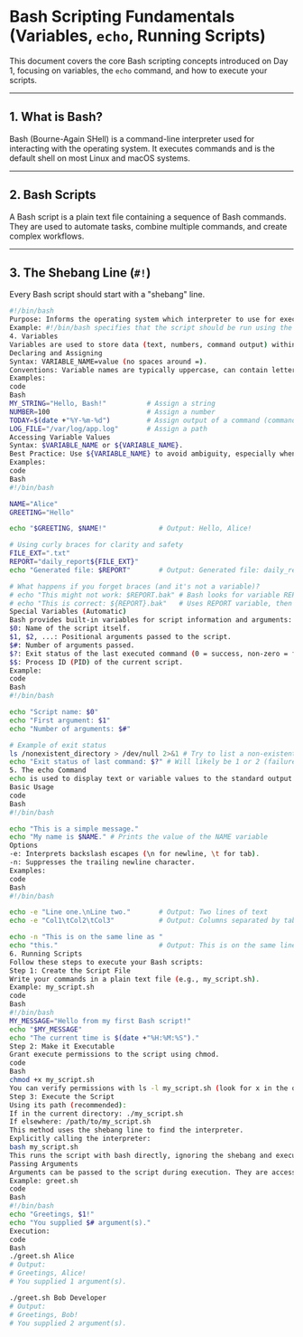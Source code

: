 #  Bash Scripting Fundamentals (Variables, `echo`, Running Scripts)

This document covers the core Bash scripting concepts introduced on Day 1, focusing on variables, the `echo` command, and how to execute your scripts.

---

## 1. What is Bash?

Bash (Bourne-Again SHell) is a command-line interpreter used for interacting with the operating system. It executes commands and is the default shell on most Linux and macOS systems.

---

## 2. Bash Scripts

A Bash script is a plain text file containing a sequence of Bash commands. They are used to automate tasks, combine multiple commands, and create complex workflows.

---

## 3. The Shebang Line (`#!`)

Every Bash script should start with a "shebang" line.

```bash
#!/bin/bash
Purpose: Informs the operating system which interpreter to use for executing the script.
Example: #!/bin/bash specifies that the script should be run using the Bash interpreter located at /bin/bash.
4. Variables
Variables are used to store data (text, numbers, command output) within a script.
Declaring and Assigning
Syntax: VARIABLE_NAME=value (no spaces around =).
Conventions: Variable names are typically uppercase, can contain letters, numbers, and underscores, and must start with a letter or underscore.
Examples:
code
Bash
MY_STRING="Hello, Bash!"          # Assign a string
NUMBER=100                        # Assign a number
TODAY=$(date +"%Y-%m-%d")         # Assign output of a command (command substitution)
LOG_FILE="/var/log/app.log"       # Assign a path
Accessing Variable Values
Syntax: $VARIABLE_NAME or ${VARIABLE_NAME}.
Best Practice: Use ${VARIABLE_NAME} to avoid ambiguity, especially when concatenating with other strings.
Examples:
code
Bash
#!/bin/bash

NAME="Alice"
GREETING="Hello"

echo "$GREETING, $NAME!"             # Output: Hello, Alice!

# Using curly braces for clarity and safety
FILE_EXT=".txt"
REPORT="daily_report${FILE_EXT}"
echo "Generated file: $REPORT"       # Output: Generated file: daily_report.txt

# What happens if you forget braces (and it's not a variable)?
# echo "This might not work: $REPORT.bak" # Bash looks for variable REPORT.bak
# echo "This is correct: ${REPORT}.bak"   # Uses REPORT variable, then adds .bak
Special Variables (Automatic)
Bash provides built-in variables for script information and arguments:
$0: Name of the script itself.
$1, $2, ...: Positional arguments passed to the script.
$#: Number of arguments passed.
$?: Exit status of the last executed command (0 = success, non-zero = failure).
$$: Process ID (PID) of the current script.
Example:
code
Bash
#!/bin/bash

echo "Script name: $0"
echo "First argument: $1"
echo "Number of arguments: $#"

# Example of exit status
ls /nonexistent_directory > /dev/null 2>&1 # Try to list a non-existent dir, suppress output
echo "Exit status of last command: $?" # Will likely be 1 or 2 (failure)
5. The echo Command
echo is used to display text or variable values to the standard output (your terminal).
Basic Usage
code
Bash
#!/bin/bash

echo "This is a simple message."
echo "My name is $NAME." # Prints the value of the NAME variable
Options
-e: Interprets backslash escapes (\n for newline, \t for tab).
-n: Suppresses the trailing newline character.
Examples:
code
Bash
#!/bin/bash

echo -e "Line one.\nLine two."       # Output: Two lines of text
echo -e "Col1\tCol2\tCol3"           # Output: Columns separated by tabs

echo -n "This is on the same line as "
echo "this."                         # Output: This is on the same line as this.
6. Running Scripts
Follow these steps to execute your Bash scripts:
Step 1: Create the Script File
Write your commands in a plain text file (e.g., my_script.sh).
Example: my_script.sh
code
Bash
#!/bin/bash
MY_MESSAGE="Hello from my first Bash script!"
echo "$MY_MESSAGE"
echo "The current time is $(date +"%H:%M:%S")."
Step 2: Make it Executable
Grant execute permissions to the script using chmod.
code
Bash
chmod +x my_script.sh
You can verify permissions with ls -l my_script.sh (look for x in the output, e.g., -rwxr-xr-x).
Step 3: Execute the Script
Using its path (recommended):
If in the current directory: ./my_script.sh
If elsewhere: /path/to/my_script.sh
This method uses the shebang line to find the interpreter.
Explicitly calling the interpreter:
bash my_script.sh
This runs the script with bash directly, ignoring the shebang and execute permissions. Useful for testing.
Passing Arguments
Arguments can be passed to the script during execution. They are accessed as $1, $2, etc.
Example: greet.sh
code
Bash
#!/bin/bash
echo "Greetings, $1!"
echo "You supplied $# argument(s)."
Execution:
code
Bash
./greet.sh Alice
# Output:
# Greetings, Alice!
# You supplied 1 argument(s).

./greet.sh Bob Developer
# Output:
# Greetings, Bob!
# You supplied 2 argument(s).
